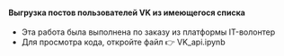 #### Выгрузка постов пользователей VK из имеющегося списка 
- Эта работа была выполнена по заказу из платформы IT-волонтер 
- Для просмотра кода, откройте файл :point_right: VK_api.ipynb  
